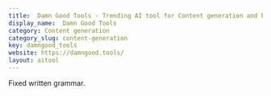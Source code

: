```yaml
---
title:  Damn Good Tools - Trending AI tool for Content generation and best alternatives
display_name:  Damn Good Tools
category: Content generation
category_slug: content-generation
key: damngood_tools
website: https://damngood.tools/
layout: aitool
---
```


Fixed written grammar.
